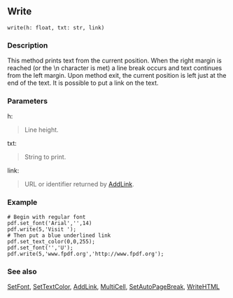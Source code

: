 ## Write ##
```
write(h: float, txt: str, link)
```

### Description ###

This method prints text from the current position. When the right margin is reached (or the \n character is met) a line break occurs and text continues from the left margin. Upon method exit, the current position is left just at the end of the text.
It is possible to put a link on the text.

### Parameters ###

h:
> Line height.

txt:
> String to print.

link:
> URL or identifier returned by [AddLink](AddLink.md).

### Example ###
```
# Begin with regular font
pdf.set_font('Arial','',14)
pdf.write(5,'Visit ');
# Then put a blue underlined link
pdf.set_text_color(0,0,255);
pdf.set_font('','U');
pdf.write(5,'www.fpdf.org','http://www.fpdf.org');
```

### See also ###

[SetFont](SetFont.md), [SetTextColor](SetTextColor.md), [AddLink](AddLink.md), [MultiCell](MultiCell.md), [SetAutoPageBreak](SetAutoPageBreak.md), [WriteHTML](WriteHTML.md)
